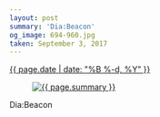 ```yaml
---
layout: post
summary: 'Dia:Beacon'
og_image: 694-960.jpg
taken: September 3, 2017
---
```


<div class="post">
 <time>
  <a href="/694">
   {{ page.date | date: "%B %-d, %Y" }}
  </a>
 </time>
 <a href="/694">
  <figure data-taken="9/3/2017">
   <img alt="{{ page.summary }}" sizes="(min-width: 700px) 50vw, calc(100vw - 2rem)" src="{{ site.assets_url }}/694-480.jpg" srcset="{{ site.assets_url }}/694-240.jpg 240w, {{ site.assets_url }}/694-480.jpg 480w, {{ site.assets_url }}/694-720.jpg 720w, {{ site.assets_url }}/694-960.jpg 960w"/>
  </figure>
 </a>
 <span>
  Dia:Beacon
 </span>
</div>
